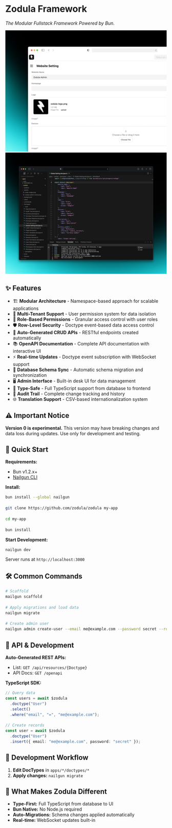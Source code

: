 # Zodula Framework

_The Modular Fullstack Framework Powered by Bun._

![Zodul Admin](/apps/zodula/assets/zodula-admin-mock.png)
![Code Usage](/apps/zodula/assets/code-usage.png)

## ✨ Features

- 🏗️ **Modular Architecture** - Namespace-based approach for scalable applications
- 👥 **Multi-Tenant Support** - User permission system for data isolation
- 🔐 **Role-Based Permissions** - Granular access control with user roles
- 🛡️ **Row-Level Security** - Doctype event-based data access control
- 🚀 **Auto-Generated CRUD APIs** - RESTful endpoints created automatically
- 📚 **OpenAPI Documentation** - Complete API documentation with interactive UI
- ⚡ **Real-time Updates** - Doctype event subscription with WebSocket support
- 🔄 **Database Schema Sync** - Automatic schema migration and synchronization
- 🖥️ **Admin Interface** - Built-in desk UI for data management
- 🎯 **Type-Safe** - Full TypeScript support from database to frontend
- 📝 **Audit Trail** - Complete change tracking and history
- 🌐 **Translation Support** - CSV-based internationalization system

## ⚠️ Important Notice

**Version 0 is experimental.** This version may have breaking changes and data loss during updates. Use only for development and testing.

## 🚀 Quick Start

**Requirements:**

- Bun v1.2.x+
- [Nailgun CLI](https://github.com/zodula/nailgun)

**Install:**

```bash
bun install --global nailgun

git clone https://github.com/zodula/zodula my-app

cd my-app

bun install
```

**Start Development:**

```bash
nailgun dev
```

Server runs at `http://localhost:3000`

## 🛠️ Common Commands

```bash
# Scaffold
mailgun scaffold

# Apply migrations and load data
nailgun migrate

# Create admin user
nailgun admin create-user --email me@example.com --password secret --roles "System Admin"
```

## 📡 API & Development

**Auto-Generated REST APIs:**

- List: `GET /api/resources/{Doctype}`
- API Docs: `GET /openapi`

**TypeScript SDK:**

```ts
// Query data
const users = await $zodula
  .doctype("User")
  .select()
  .where("email", "=", "me@example.com");

// Create records
const user = await $zodula
  .doctype("User")
  .insert({ email: "me@example.com", password: "secret" });
```

## 🔄 Development Workflow

1. **Edit DocTypes** in `apps/*/doctypes/*`
2. **Apply changes:** `nailgun migrate`

## 🎯 What Makes Zodula Different

- **Type-First:** Full TypeScript from database to UI
- **Bun Native:** No Node.js required
- **Auto-Migrations:** Schema changes applied automatically
- **Real-time:** WebSocket updates built-in
